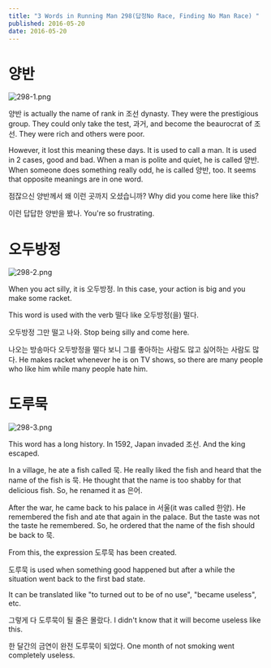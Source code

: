 ```yaml
---
title: "3 Words in Running Man 298(답정No Race, Finding No Man Race) "
published: 2016-05-20
date: 2016-05-20
---
```

#  양반

![298-1.png ](/images/298-1.png )

양반 is actually the name of rank in 조선 dynasty. They were the prestigious group. They could only take the test, 과거, and become the beaurocrat of 조선. They were rich and others were poor. 

However, it lost this meaning these days. It is used to call a man. It is used in 2 cases, good and bad. When a man is polite and quiet, he is called 양반. When someone does something really odd, he is called 양반, too. It seems that opposite meanings are in one word. 



점잖으신 양반께서 왜 이런 곳까지 오셨습니까?
Why did you come here like this?

이런 답답한 양반을 봤나. 
You're so frustrating. 




#  오두방정

 ![298-2.png ](/images/298-2.png ) 

When you act silly, it is 오두방정. In this case, your action is big and you make some racket. 

This word is used with the verb 떨다 like 오두방정(을) 떨다.



오두방정 그만 떨고 나와.
Stop being silly and come here. 

나오는 방송마다 오두방정을 떨다 보니 그를 좋아하는 사람도 많고 싫어하는 사람도 많다. 
He makes racket whenever he is on TV shows, so there are many people who like him while many people hate him.



#  도루묵

![298-3.png ](/images/298-3.png )

This word has a long history. In 1592, Japan invaded 조선. And the king escaped. 

In a village, he ate a fish called 묵. He really liked the fish and heard that the name of the fish is 묵. He thought that the name is too shabby for that delicious fish. So,  he renamed it as 은어. 

After the war, he came back to his palace in 서울(it was called 한양). He remembered the fish and ate that again in the palace. But the taste was not the taste he remembered. So, he ordered that the name of the fish should be back to 묵. 

From this, the expression 도루묵 has been created. 

도루묵 is used when something good happened but after a while the situation went back to the first bad state. 

It can be translated like "to turned out to be of no use", "became useless", etc.



그렇게 다 도루묵이 될 줄은 몰랐다. 
I didn't know that it will become useless like this. 

한 달간의 금연이 완전 도루묵이 되었다. 
One month of not smoking went completely useless. 

